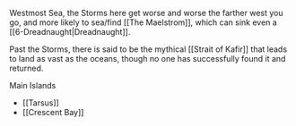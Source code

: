 Westmost Sea, the Storms here get worse and worse the farther west you go, and more likely to sea/find [[The Maelstrom]], which can sink even a [[6-Dreadnaught|Dreadnaught]].  

Past the Storms, there is said to be the mythical [[Strait of Kafir]] that leads to land as vast as the oceans, though no one has successfully found it and returned.

Main Islands
- [[Tarsus]]
- [[Crescent Bay]]